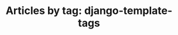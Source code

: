 ---
layout: blog_by_tag
title: 'Articles by tag: django-template-tags'
tag: ios-tags
permalink: /blog/tag/ios-tags/
---